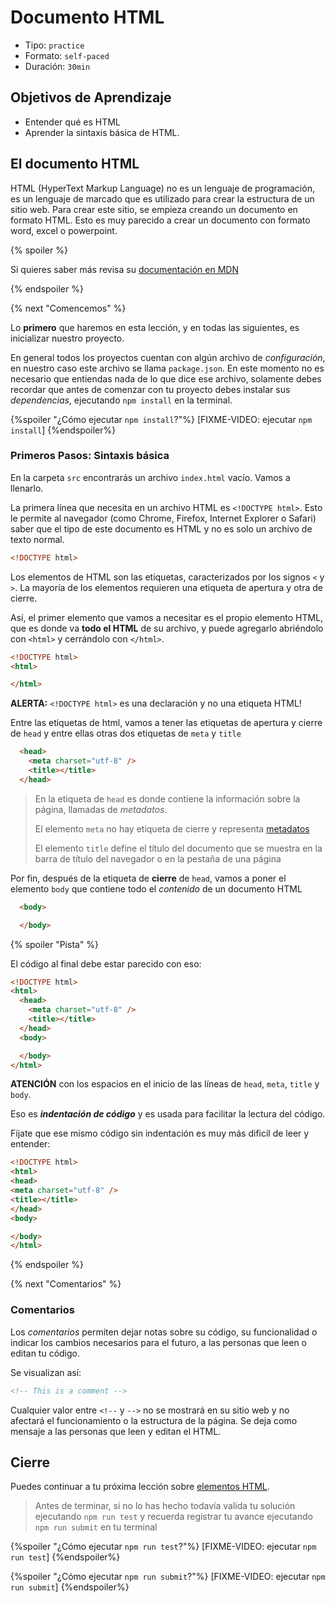 # Documento HTML

- Tipo: `practice`
- Formato: `self-paced`
- Duración: `30min`

## Objetivos de Aprendizaje

- Entender qué es HTML
- Aprender la sintaxis básica de HTML.

## El documento HTML

HTML (HyperText Markup Language) no es un lenguaje de programación,
es un lenguaje de marcado que es utilizado para crear la estructura
de un sitio web. Para crear este sitio, se empieza creando
un documento en formato HTML. Esto es muy parecido a crear un documento
con formato word, excel o powerpoint.

{% spoiler %}

Si quieres saber más revisa su [documentación en MDN](https://developer.mozilla.org/es/docs/Learn/HTML/Introduction_to_HTML/Getting_started)

{% endspoiler %}

{% next "Comencemos" %}

Lo **primero** que haremos en esta lección, y en todas las siguientes, es
inicializar nuestro proyecto.

En general todos los proyectos cuentan con algún archivo de _configuración_, en
nuestro caso este archivo se llama `package.json`. En este momento no es
necesario que entiendas nada de lo que dice ese archivo, solamente debes recordar
que antes de comenzar con tu proyecto debes instalar sus _dependencias_,
ejecutando `npm install` en la terminal.

{%spoiler "¿Cómo ejecutar `npm install`?"%}
[FIXME-VIDEO: ejecutar `npm install`]
{%endspoiler%}

### Primeros Pasos: Sintaxis básica

En la carpeta `src` encontrarás un archivo `index.html` vacío. Vamos a llenarlo.

La primera línea que necesita en un archivo HTML es `<!DOCTYPE html>`.
Esto le permite al navegador (como Chrome, Firefox, Internet Explorer o Safari)
saber que el tipo de este documento es HTML y no es solo un archivo de texto normal.

```html
<!DOCTYPE html>
```

Los elementos de HTML son las etiquetas, caracterizados por los signos `<` y `>`.
La mayoría de los elementos requieren una etiqueta de apertura y otra de cierre.

Así, el primer elemento que vamos a necesitar es el propio elemento HTML, que es
donde va **todo el HTML** de su archivo, y puede agregarlo abriéndolo con
`<html>` y cerrándolo con `</html>`.

```html
<!DOCTYPE html>
<html>

</html>
```

**ALERTA:** `<!DOCTYPE html>` es una declaración y no una etiqueta HTML!

Entre las etiquetas de html, vamos a tener las etiquetas de apertura y cierre
de `head` y entre ellas otras dos etiquetas de `meta` y `title`

```html
  <head>
    <meta charset="utf-8" />
    <title></title>
  </head>
```

> En la etiqueta de `head` es donde contiene la información sobre la página,
> llamadas de *metadatos*.
>
> El elemento `meta` no hay etiqueta de cierre y representa
> [metadatos](https://developer.mozilla.org/es/docs/Glossary/Metadata)
>
> El elemento `title` define el título del documento que se muestra
> en la barra de título del navegador o en la pestaña de una página

Por fin, después de la etiqueta de **cierre** de `head`,
vamos a poner el elemento `body` que contiene todo el _contenido_ de un
documento HTML

```html
  <body>

  </body>
```

{% spoiler "Pista" %}

El código al final debe estar parecido con eso:

```html
<!DOCTYPE html>
<html>
  <head>
    <meta charset="utf-8" />
    <title></title>
  </head>
  <body>

  </body>
</html>
```

**ATENCIÓN** con los espacios en el inicio de las líneas de `head`, `meta`,
`title` y `body`.

Eso es **_indentación de código_** y es usada para facilitar la lectura del código.

Fíjate que ese mismo código sin indentación es muy más dificil de leer y entender:

```html
<!DOCTYPE html>
<html>
<head>
<meta charset="utf-8" />
<title></title>
</head>
<body>

</body>
</html>
```

{% endspoiler %}

{% next "Comentarios" %}

### Comentarios

Los _comentarios_ permiten dejar notas sobre su código, su funcionalidad o indicar
los cambios necesarios para el futuro, a las personas que leen o editan tu código.

Se visualizan así:

```html
<!-- This is a comment -->
```

Cualquier valor entre `<!--` y `-->` no se mostrará en su sitio web y no
afectará el funcionamiento o la estructura de la página. Se deja como mensaje a
las personas que leen y editan el HTML.

## Cierre

Puedes continuar a tu próxima lección sobre
[elementos HTML](https://lab.cs50.io/Laboratoria/admission-curriculum/rediseno-prework-fe/admission/03-prework/04-html-basics/sandbox/02-elements/).

> Antes de terminar, si no lo has hecho todavía valida tu solución ejecutando
> `npm run test` y recuerda registrar tu avance ejecutando `npm run submit` en
> tu terminal

{%spoiler "¿Cómo ejecutar `npm run test`?"%}
[FIXME-VIDEO: ejecutar `npm run test`]
{%endspoiler%}

{%spoiler "¿Cómo ejecutar `npm run submit`?"%}
[FIXME-VIDEO: ejecutar `npm run submit`]
{%endspoiler%}
